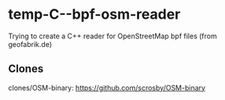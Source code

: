 # temp-C--bpf-osm-reader

Trying to create a C++ reader for OpenStreetMap bpf files (from geofabrik.de)

## Clones

clones/OSM-binary: https://github.com/scrosby/OSM-binary
